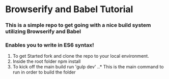 # Browserify and Babel Tutorial
### This is a simple repo to get going with a nice build system utilizing Browserify and Babel
### Enables you to write in ES6 syntax!

1. To get Started fork and clone the repo to your local environment.
2. Inside the root folder npm install
3. To kick off the main build run 'gulp dev'
..* This is the main command to run in order to build the folder